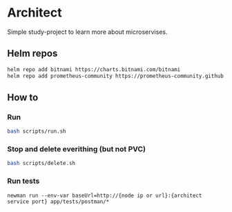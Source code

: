 # Architect

Simple study-project to learn more about microservises.

## Helm repos
```bash
helm repo add bitnami https://charts.bitnami.com/bitnami
helm repo add prometheus-community https://prometheus-community.github.io/helm-charts
```

## How to

### Run
```bash
bash scripts/run.sh
```

### Stop and delete everithing (but not PVC)
```bash
bash scripts/delete.sh
```

### Run tests
```
newman run --env-var baseUrl=http://{node ip or url}:{architect service port} app/tests/postman/*
```